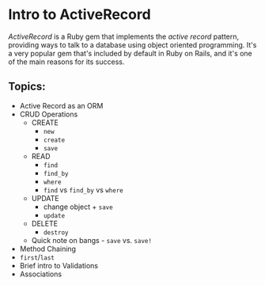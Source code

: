 # Intro to ActiveRecord

_ActiveRecord_ is a Ruby gem that implements the _active record_ pattern, providing ways to talk to a database using object oriented programming. It's a very popular gem that's included by default in Ruby on Rails, and it's one of the main reasons for its success.

## Topics:

* Active Record as an ORM
* CRUD Operations
    - CREATE
        + `new`
        + `create`
        + `save`
    - READ
        + `find`
        + `find_by`
        + `where`
        + `find` vs `find_by` vs `where`
    - UPDATE
        + change object + `save`
        + `update`
    - DELETE
        + `destroy`
    - Quick note on bangs - `save` vs. `save!`
* Method Chaining
* `first`/`last`
* Brief intro to Validations
* Associations
